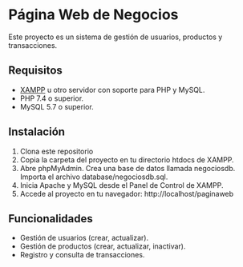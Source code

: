 # Página Web de Negocios

Este proyecto es un sistema de gestión de usuarios, productos y transacciones.

## Requisitos

- [XAMPP](https://www.apachefriends.org/) u otro servidor con soporte para PHP y MySQL.
- PHP 7.4 o superior.
- MySQL 5.7 o superior.

## Instalación

1. Clona este repositorio
2. Copia la carpeta del proyecto en tu directorio htdocs de XAMPP.
3. Abre phpMyAdmin. Crea una base de datos llamada negociosdb. Importa el archivo database/negociosdb.sql.
4. Inicia Apache y MySQL desde el Panel de Control de XAMPP.
5. Accede al proyecto en tu navegador: http://localhost/paginaweb

## Funcionalidades
- Gestión de usuarios (crear, actualizar).
- Gestión de productos (crear, actualizar, inactivar).
- Registro y consulta de transacciones.
